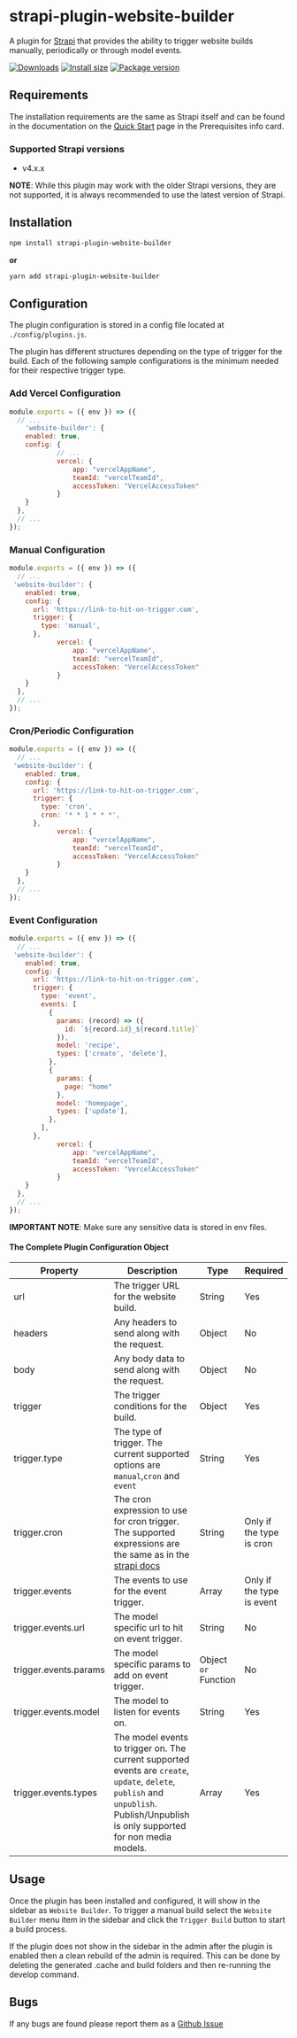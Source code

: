 # strapi-plugin-website-builder

A plugin for [Strapi](https://github.com/strapi/strapi) that provides the ability to trigger website builds manually, periodically or through model events.

[![Downloads](https://img.shields.io/npm/dm/strapi-plugin-website-builder?style=for-the-badge)](https://img.shields.io/npm/dm/strapi-plugin-website-builder?style=for-the-badge)
[![Install size](https://img.shields.io/npm/l/strapi-plugin-website-builder?style=for-the-badge)](https://img.shields.io/npm/l/strapi-plugin-website-builder?style=for-the-badge)
[![Package version](https://img.shields.io/github/v/release/ComfortablyCoding/strapi-plugin-website-builder?style=for-the-badge)](https://img.shields.io/github/v/release/ComfortablyCoding/strapi-plugin-website-builder?style=for-the-badge)

## Requirements

The installation requirements are the same as Strapi itself and can be found in the documentation on the [Quick Start](https://strapi.io/documentation/developer-docs/latest/getting-started/quick-start.html) page in the Prerequisites info card.

### Supported Strapi versions

- v4.x.x

**NOTE**: While this plugin may work with the older Strapi versions, they are not supported, it is always recommended to use the latest version of Strapi.

## Installation

```sh
npm install strapi-plugin-website-builder
```

**or**

```sh
yarn add strapi-plugin-website-builder
```

## Configuration

The plugin configuration is stored in a config file located at `./config/plugins.js`.

The plugin has different structures depending on the type of trigger for the build. Each of the following sample configurations is the minimum needed for their respective trigger type.

### Add Vercel Configuration

```javascript
module.exports = ({ env }) => ({
  // ...
	'website-builder': {
    enabled: true,
    config: {
			// ...
			vercel: {
				app: "vercelAppName",
				teamId: "vercelTeamId",
				accessToken: "VercelAccessToken"
			}
    }
  },
  // ...
});
```

### Manual Configuration

```javascript
module.exports = ({ env }) => ({
  // ...
 'website-builder': {
    enabled: true,
    config: {
      url: 'https://link-to-hit-on-trigger.com',
      trigger: {
        type: 'manual',
      },
			vercel: {
				app: "vercelAppName",
				teamId: "vercelTeamId",
				accessToken: "VercelAccessToken"
			}
    }
  },
  // ...
});
```

### Cron/Periodic Configuration

```javascript
module.exports = ({ env }) => ({
  // ...
 'website-builder': {
    enabled: true,
    config: {
      url: 'https://link-to-hit-on-trigger.com',
      trigger: {
        type: 'cron',
        cron: '* * 1 * * *',
      },
			vercel: {
				app: "vercelAppName",
				teamId: "vercelTeamId",
				accessToken: "VercelAccessToken"
			}
    }
  },
  // ...
});
```

### Event Configuration

```javascript
module.exports = ({ env }) => ({
  // ...
 'website-builder': {
    enabled: true,
    config: {
      url: 'https://link-to-hit-on-trigger.com',
      trigger: {
        type: 'event',
        events: [
          {
            params: (record) => ({
              id: `${record.id}_${record.title}`
            }),
            model: 'recipe',
            types: ['create', 'delete'],
          },
          {
            params: {
              page: "home"
            },
            model: 'homepage',
            types: ['update'],
          },
        ],
      },
			vercel: {
				app: "vercelAppName",
				teamId: "vercelTeamId",
				accessToken: "VercelAccessToken"
			}
    }
  },
  // ...
});
```

**IMPORTANT NOTE**: Make sure any sensitive data is stored in env files.

#### The Complete Plugin Configuration  Object

| Property | Description | Type | Required |
| -------- | ----------- | ---- | -------- |
| url | The trigger URL for the website build. | String | Yes |
| headers | Any headers to send along with the request. | Object | No |
| body | Any body data to send along with the request. | Object | No |
| trigger | The trigger conditions for the build.  | Object | Yes |
| trigger.type | The type of trigger. The current supported options are `manual`,`cron` and `event` | String | Yes |
| trigger.cron | The cron expression to use for cron trigger. The supported expressions are the same as in the [strapi docs](https://docs.strapi.io/developer-docs/latest/setup-deployment-guides/configurations/optional/cronjobs.html#cron-jobs) | String | Only if the type is cron |
| trigger.events | The events to use for the event trigger. | Array | Only if the type is event |
| trigger.events.url | The model specific url to hit on event trigger. | String | No |
| trigger.events.params | The model specific params to add on event trigger. | Object `or` Function | No |
| trigger.events.model | The model to listen for events on. | String | Yes |
| trigger.events.types | The model events to trigger on. The current supported events are `create`, `update`, `delete`, `publish` and `unpublish`. Publish/Unpublish is only supported for non media models. | Array | Yes |

## Usage

Once the plugin has been installed and configured, it will show in the sidebar as `Website Builder`.
To trigger a manual build select the `Website Builder` menu item in the sidebar and click
the `Trigger Build` button to start a build process.

If the plugin does not show in the sidebar in the admin after the plugin is enabled then a clean rebuild of the admin is required. This can be done by deleting the generated .cache and build folders and then re-running the develop command.
## Bugs

If any bugs are found please report them as a [Github Issue](https://github.com/ComfortablyCoding/strapi-plugin-website-builder/issues)